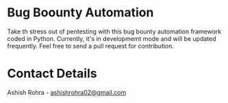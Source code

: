 # Bug Boounty Automation 
Take th stress out of pentesting with this bug bounty automation framework coded in Python. Currently, it's in developmemt mode and will be updated frequently. Feel free to send a pull request for contribution. 

# Contact Details 
Ashish Rohra - ashishrohra02@gmail.com
